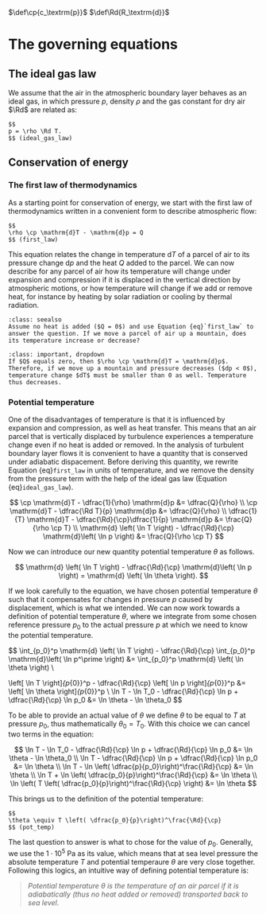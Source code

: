 $\def\cp{c_\textrm{p}}$
$\def\Rd{R_\textrm{d}}$

# The governing equations
## The ideal gas law
We assume that the air in the atmospheric boundary layer behaves as an ideal gas, in which pressure $p$, density $\rho$ and the gas constant for dry air $\Rd$ are related as:

```{admonition} Ideal gas law
$$
p = \rho \Rd T.
$$ (ideal_gas_law)
```


## Conservation of energy
### The first law of thermodynamics
As a starting point for conservation of energy, we start with the first law of thermodynamics written in a convenient form to describe atmospheric flow:

```{admonition} Conservation of energy
$$
\rho \cp \mathrm{d}T - \mathrm{d}p = Q
$$ (first_law)
```

This equation relates the change in temperature $\mathrm{d}T$ of a parcel of air to its pressure change $\mathrm{d}p$ and the heat $Q$ added to the parcel. We can now describe for any parcel of air how its temperature will change under expansion and compression if it is displaced in the vertical direction by atmospheric motions, or how temperature will change if we add or remove heat, for instance by heating by solar radiation or cooling by thermal radiation.

```{admonition} Question
:class: seealso
Assume no heat is added ($Q = 0$) and use Equation {eq}`first_law` to answer the question. If we move a parcel of air up a mountain, does its temperature increase or decrease?
```

```{admonition} Answer
:class: important, dropdown
If $Q$ equals zero, then $\rho \cp \mathrm{d}T = \mathrm{d}p$. Therefore, if we move up a mountain and pressure decreases ($dp < 0$), temperature change $dT$ must be smaller than 0 as well. Temperature thus decreases.
```

### Potential temperature
One of the disadvantages of temperature is that it is influenced by expansion and compression, as well as heat transfer. This means that an air parcel that is vertically displaced by turbulence experiences a temperature change even if no heat is added or removed. In the analysis of turbulent boundary layer flows it is convenient to have a quantity that is conserved under adiabatic dispacement. Before deriving this quantity, we rewrite Equation {eq}`first_law` in units of temperature, and we remove the density from the pressure term with the help of the ideal gas law (Equation {eq}`ideal_gas_law`).

$$
\cp \mathrm{d}T - \dfrac{1}{\rho} \mathrm{d}p &= \dfrac{Q}{\rho} \\
\cp \mathrm{d}T - \dfrac{\Rd T}{p} \mathrm{d}p &= \dfrac{Q}{\rho} \\
\dfrac{1}{T} \mathrm{d}T - \dfrac{\Rd}{\cp}\dfrac{1}{p} \mathrm{d}p &= \frac{Q}{\rho \cp T} \\
\mathrm{d} \left( \ln T \right) - \dfrac{\Rd}{\cp} \mathrm{d}\left( \ln p \right) &= \frac{Q}{\rho \cp T}
$$

Now we can introduce our new quantity potential temperature $\theta$ as follows.

$$
\mathrm{d} \left( \ln T \right) - \dfrac{\Rd}{\cp} \mathrm{d}\left( \ln p \right) = \mathrm{d} \left( \ln \theta \right).
$$

If we look carefully to the equation, we have chosen potential temperature $\theta$ such that it compensates for changes in pressure $p$ caused by displacement, which is what we intended. We can now work towards a definition of potential temperature $\theta$, where we integrate from some chosen reference pressure $p_0$ to the actual pressure $p$ at which we need to know the potential temperature.

$$
\int_{p_0}^p \mathrm{d} \left( \ln T \right) - \dfrac{\Rd}{\cp} \int_{p_0}^p \mathrm{d}\left( \ln p^\prime \right) &= \int_{p_0}^p \mathrm{d} \left( \ln \theta \right) \\

\left[ \ln T \right]_{p_{0}}^p - \dfrac{\Rd}{\cp} \left[ \ln p \right]_{p_{0}}^p &= \left[ \ln \theta \right]_{p_{0}}^p \\
\ln T - \ln T_0  - \dfrac{\Rd}{\cp} \ln p + \dfrac{\Rd}{\cp} \ln p_0 &= \ln \theta - \ln \theta_0
$$

To be able to provide an actual value of $\theta$ we define $\theta$ to be equal to $T$ at pressure $p_0$, thus mathematically $\theta_0 = T_0$. With this choice we can cancel two terms in the equation:

$$
\ln T - \ln T_0  - \dfrac{\Rd}{\cp} \ln p + \dfrac{\Rd}{\cp} \ln p_0 &= \ln \theta - \ln \theta_0 \\
\ln T - \dfrac{\Rd}{\cp} \ln p + \dfrac{\Rd}{\cp} \ln p_0 &= \ln \theta \\
\ln T - \ln \left( \dfrac{p}{p_0}\right)^\frac{\Rd}{\cp} &= \ln \theta \\
\ln T + \ln \left( \dfrac{p_0}{p}\right)^\frac{\Rd}{\cp} &= \ln \theta \\
\ln \left( T \left( \dfrac{p_0}{p}\right)^\frac{\Rd}{\cp} \right) &= \ln \theta
$$

This brings us to the definition of the potential temperature:

```{admonition} Potential temperature
$$
\theta \equiv T \left( \dfrac{p_0}{p}\right)^\frac{\Rd}{\cp}
$$ (pot_temp)
```

The last question to answer is what to chose for the value of $p_0$. Generally, we use the $1 \cdot 10^5~\mathrm{Pa}$ as its value, which means that at sea level pressure the absolute temperature $T$ and potential temperaure $\theta$ are very close together. Following this logics, an intuitive way of defining potential temperature is:

> _Potential temperature $\theta$ is the temperature of an air parcel if it is adiabatically (thus no heat added or removed) transported back to sea level._

